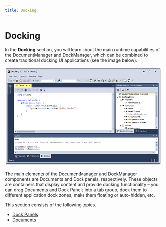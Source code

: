 ```yaml
---
title: Docking
---
```

# Docking
In the **Docking** section, you will learn about the main runtime capabilities of the DocumentManager and DockManager, which can be combined to create traditional docking UI applications (see the image below). 

![DockingDemo - VS13 skin](../images/img22595.png)

The main elements of the DocumentManager and DockManager components are Documents and Dock panels, respectively. These objects are containers that display content and provide docking functionality – you can drag Documents and Dock Panels into a tab group, dock them to different application dock zones, make them floating or auto-hidden, etc.

This section consists of the following topics.
* [Dock Panels](docking/dock-panels.md)
* [Documents](docking/documents.md)